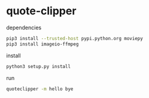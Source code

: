 # quote-clipper

dependencies
```sh
pip3 install --trusted-host pypi.python.org moviepy
pip3 install imageio-ffmpeg
```

install
```sh
python3 setup.py install
```

run
```sh
quoteclipper -m hello bye
```
